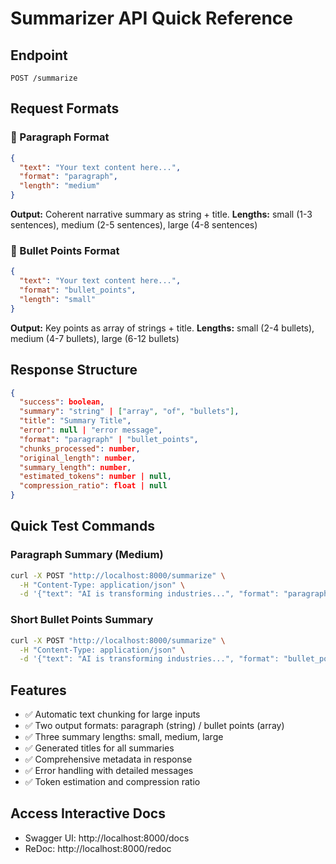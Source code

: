 # Summarizer API Quick Reference

## Endpoint
```
POST /summarize
```

## Request Formats

### 📄 Paragraph Format
```json
{
  "text": "Your text content here...",
  "format": "paragraph",
  "length": "medium"
}
```
**Output:** Coherent narrative summary as string + title.
**Lengths:** small (1-3 sentences), medium (2-5 sentences), large (4-8 sentences)

### 🔸 Bullet Points Format
```json
{
  "text": "Your text content here...", 
  "format": "bullet_points",
  "length": "small"
}
```
**Output:** Key points as array of strings + title.
**Lengths:** small (2-4 bullets), medium (4-7 bullets), large (6-12 bullets)

## Response Structure
```json
{
  "success": boolean,
  "summary": "string" | ["array", "of", "bullets"],
  "title": "Summary Title",
  "error": null | "error message",
  "format": "paragraph" | "bullet_points",
  "chunks_processed": number,
  "original_length": number,
  "summary_length": number,
  "estimated_tokens": number | null,
  "compression_ratio": float | null
}
```

## Quick Test Commands

### Paragraph Summary (Medium)
```bash
curl -X POST "http://localhost:8000/summarize" \
  -H "Content-Type: application/json" \
  -d '{"text": "AI is transforming industries...", "format": "paragraph", "length": "medium"}'
```

### Short Bullet Points Summary  
```bash
curl -X POST "http://localhost:8000/summarize" \
  -H "Content-Type: application/json" \
  -d '{"text": "AI is transforming industries...", "format": "bullet_points", "length": "small"}'
```

## Features
- ✅ Automatic text chunking for large inputs
- ✅ Two output formats: paragraph (string) / bullet points (array)
- ✅ Three summary lengths: small, medium, large
- ✅ Generated titles for all summaries
- ✅ Comprehensive metadata in response
- ✅ Error handling with detailed messages
- ✅ Token estimation and compression ratio

## Access Interactive Docs
- Swagger UI: http://localhost:8000/docs
- ReDoc: http://localhost:8000/redoc
